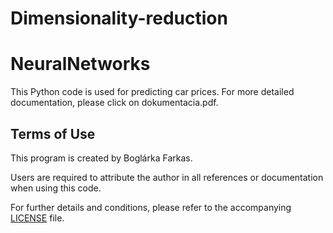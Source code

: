 # Dimensionality-reduction

# NeuralNetworks
This Python code is used for predicting car prices. For more detailed documentation, please click on dokumentacia.pdf.
## Terms of Use

This program is created by Boglárka Farkas.

Users are required to attribute the author in all references or documentation when using this code.

For further details and conditions, please refer to the accompanying [LICENSE](LICENSE) file.